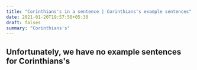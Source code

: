 ```yaml
---
title: "Corinthians's in a sentence | Corinthians's example sentences"
date: 2021-01-20T19:57:50+05:30
draft: falses
summary: "Corinthians's"
---
```

## Unfortunately, we have no example sentences for Corinthians's                 

